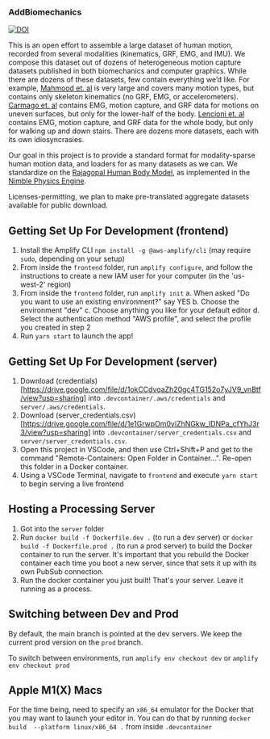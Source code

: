 ### AddBiomechanics

[![DOI](https://zenodo.org/badge/398424759.svg)](https://zenodo.org/badge/latestdoi/398424759)

This is an open effort to assemble a large dataset of human motion, recorded from several modalities (kinematics, GRF, EMG, and IMU). We compose this dataset out of dozens of heterogeneous motion capture datasets published in both biomechanics and computer graphics. While there are dozens of these datasets, few contain everything we’d like. For example, [Mahmood et. al](https://amass.is.tue.mpg.de/) is very large and covers many motion types, but contains only skeleton kinematics (no GRF, EMG, or accelerometers). [Carmago et. al](http://www.epic.gatech.edu/opensource-biomechanics-camargo-et-al/) contains EMG, motion capture, and GRF data for motions on uneven surfaces, but only for the lower-half of the body. [Lencioni et. al](https://springernature.figshare.com/collections/Human_kinematic_kinetic_and_EMG_data_during_level_walking_toe_heel-walking_stairs_ascending_descending/4494755) contains EMG, motion capture, and GRF data for the whole body, but only for walking up and down stairs. There are dozens more datasets, each with its own idiosyncrasies.

Our goal in this project is to provide a standard format for modality-sparse human motion data, and loaders for as many datasets as we can. We standardize on the [Rajagopal Human Body Model](https://simtk.org/projects/full_body), as implemented in the [Nimble Physics Engine](https://nimblephysics.org).

Licenses-permitting, we plan to make pre-translated aggregate datasets available for public download.

## Getting Set Up For Development (frontend)

1. Install the Amplify CLI `npm install -g @aws-amplify/cli` (may require `sudo`, depending on your setup)
2. From inside the `frontend` folder, run `amplify configure`, and follow the instructions to create a new IAM user for your computer (in the 'us-west-2' region)
3. From inside the `frontend` folder, run `amplify init`
    a. When asked "Do you want to use an existing environment?" say YES
    b. Choose the environment "dev"
    c. Choose anything you like for your default editor
    d. Select the authentication method "AWS profile", and select the profile you created in step 2
4. Run `yarn start` to launch the app!
## Getting Set Up For Development (server)

1. Download (credentials)[https://drive.google.com/file/d/1okCCdvqaZh20gc4TG152o7yJV9_vnBtf/view?usp=sharing] into `.devcontainer/.aws/credentials` and `server/.aws/credentials`.
2. Download (server_credentials.csv)[https://drive.google.com/file/d/1e1GrwpOm0viZhNGkw_lDNPa_cfYhJ3r3/view?usp=sharing] into `.devcontainer/server_credentials.csv` and `server/server_credentials.csv`.
3. Open this project in VSCode, and then use Ctrl+Shift+P and get to the command "Remote-Containers: Open Folder in Container...". Re-open this folder in a Docker container.
4. Using a VSCode Terminal, navigate to `frontend` and execute `yarn start` to begin serving a live frontend

## Hosting a Processing Server

1. Got into the `server` folder
2. Run `docker build -f Dockerfile.dev .` (to run a dev server) or `docker build -f Dockerfile.prod .` (to run a prod server) to build the Docker container to run the server. It's important that you rebuild the Docker container each time you boot a new server, since that sets it up with its own PubSub connection.
3. Run the docker container you just built! That's your server. Leave it running as a process.

## Switching between Dev and Prod
By default, the main branch is pointed at the dev servers. We keep the current prod version on the `prod` branch.

To switch between environments, run `amplify env checkout dev` or `amplify env checkout prod`

## Apple M1(X) Macs

For the time being, need to specify an `x86_64` emulator for the Docker that you may want to launch your editor in.
You can do that by running `docker build  --platform linux/x86_64 .` from inside `.devcontainer`